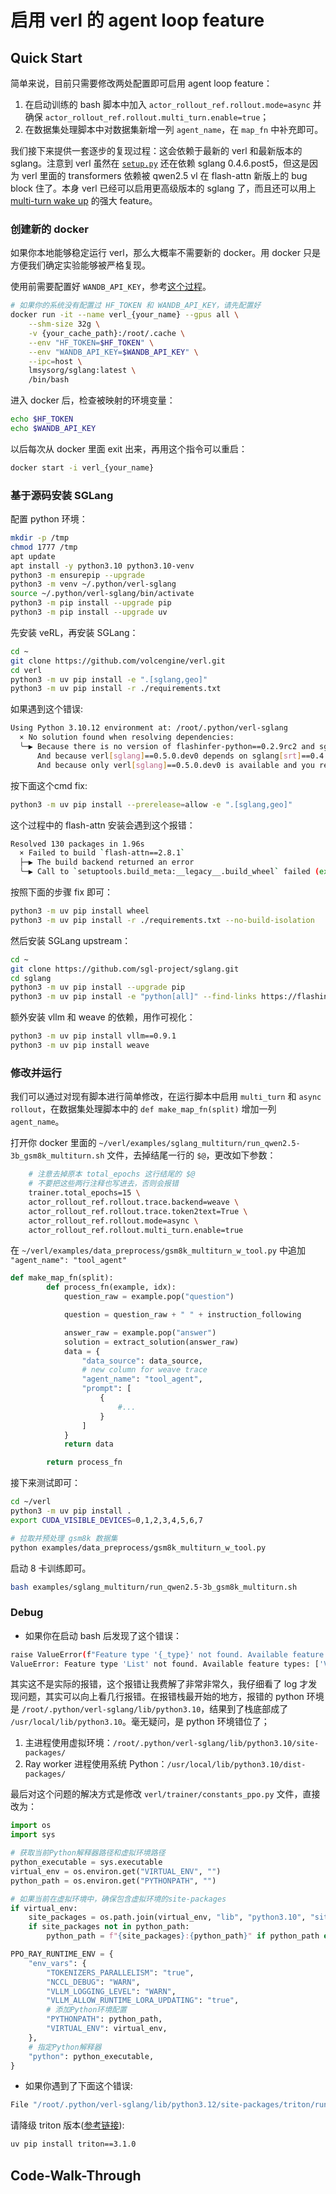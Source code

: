 # 启用 verl 的 agent loop feature

<!-- 在我们最早发布的 [multi-turn RL](https://github.com/zhaochenyang20/Awesome-ML-SYS-Tutorial/blob/main/rlhf/verl/multi-turn/release_log/verl-multiturn-rollout-Release_ZH.md) 中，我们的 tool call 状态管理是在 SGLang rollout 内部管理的。尽管取得了大量社区用户的认可，但是由于 rollout 和 tool call 管理糅合在一起，长期来看不完全便于维护。此外，在我们最初的设计中，multi-turn 的每个 step 都会调用一次 [`_preprocess_prompt_to_async_rollout_requests`](https://github.com/zhaochenyang20/Awesome-ML-SYS-Tutorial/blob/main/rlhf/verl/multi-turn/code-walk-through/readme-2.md#_preprocess_prompt_to_async_rollout_requests)来做预处理，而这一部分预处理其实和 step 是无关的。agent loop feature 将 tool call 的管理从 rollout engine 内抽离出来，rollout engine 只是向上提供 token in token out 的接口即可。具体的代码解析将在本文的后半部分；前半部分将介绍如何启用 agent loop 功能。 -->


## Quick Start

简单来说，目前只需要修改两处配置即可启用 agent loop feature：

1. 在启动训练的 bash 脚本中加入 `actor_rollout_ref.rollout.mode=async` 并确保 `actor_rollout_ref.rollout.multi_turn.enable=true`；
2. 在数据集处理脚本中对数据集新增一列 `agent_name`，在 `map_fn` 中补充即可。

我们接下来提供一套逐步的复现过程：这会依赖于最新的 verl 和最新版本的 sglang。注意到 verl 虽然在 [`setup.py`](https://github.com/volcengine/verl/blob/main/setup.py) 还在依赖 sglang 0.4.6.post5，但这是因为 verl 里面的 transformers 依赖被 qwen2.5 vl 在 flash-attn 新版上的 bug block 住了。本身 verl 已经可以启用更高级版本的 sglang 了，而且还可以用上 [multi-turn wake up](https://hebiao064.github.io/rl-memory-management) 的强大 feature。

### 创建新的 docker

如果你本地能够稳定运行 verl，那么大概率不需要新的 docker。用 docker 只是方便我们确定实验能够被严格复现。

使用前需要配置好 `WANDB_API_KEY`，参考[这个过程](https://community.wandb.ai/t/where-can-i-find-the-api-token-for-my-project/7914)。

```bash
# 如果你的系统没有配置过 HF_TOKEN 和 WANDB_API_KEY，请先配置好
docker run -it --name verl_{your_name} --gpus all \
    --shm-size 32g \
    -v {your_cache_path}:/root/.cache \
    --env "HF_TOKEN=$HF_TOKEN" \
    --env "WANDB_API_KEY=$WANDB_API_KEY" \
    --ipc=host \
    lmsysorg/sglang:latest \
    /bin/bash
```

进入 docker 后，检查被映射的环境变量：

```bash
echo $HF_TOKEN
echo $WANDB_API_KEY
```

以后每次从 docker 里面 exit 出来，再用这个指令可以重启：

```bash
docker start -i verl_{your_name}
```

### 基于源码安装 SGLang

配置 python 环境：

```bash
mkdir -p /tmp
chmod 1777 /tmp
apt update
apt install -y python3.10 python3.10-venv
python3 -m ensurepip --upgrade
python3 -m venv ~/.python/verl-sglang
source ~/.python/verl-sglang/bin/activate
python3 -m pip install --upgrade pip
python3 -m pip install --upgrade uv
```

先安装 veRL，再安装 SGLang：

```bash
cd ~
git clone https://github.com/volcengine/verl.git
cd verl
python3 -m uv pip install -e ".[sglang,geo]"
python3 -m uv pip install -r ./requirements.txt
```

如果遇到这个错误:
```bash
Using Python 3.10.12 environment at: /root/.python/verl-sglang
  × No solution found when resolving dependencies:
  ╰─▶ Because there is no version of flashinfer-python==0.2.9rc2 and sglang[srt]==0.4.9.post6 depends on flashinfer-python==0.2.9rc2, we can conclude that sglang[srt]==0.4.9.post6 cannot be used.
      And because verl[sglang]==0.5.0.dev0 depends on sglang[srt]==0.4.9.post6, we can conclude that verl[sglang]==0.5.0.dev0 cannot be used.
      And because only verl[sglang]==0.5.0.dev0 is available and you require verl[sglang], we can conclude that your requirements are unsatisfiable.
```
按下面这个cmd fix:
```bash
python3 -m uv pip install --prerelease=allow -e ".[sglang,geo]"
```

这个过程中的 flash-attn 安装会遇到这个报错：

```bash
Resolved 130 packages in 1.96s
  × Failed to build `flash-attn==2.8.1`
  ├─▶ The build backend returned an error
  ╰─▶ Call to `setuptools.build_meta:__legacy__.build_wheel` failed (exit status: 1)
```

按照下面的步骤 fix 即可：

```bash
python3 -m uv pip install wheel
python3 -m uv pip install -r ./requirements.txt --no-build-isolation
```

然后安装 SGLang upstream：

```bash
cd ~
git clone https://github.com/sgl-project/sglang.git
cd sglang
python3 -m uv pip install --upgrade pip
python3 -m uv pip install -e "python[all]" --find-links https://flashinfer.ai/whl/cu124/torch2.6/flashinfer-python
```

额外安装 vllm 和 weave 的依赖，用作可视化：

```bash
python3 -m uv pip install vllm==0.9.1
python3 -m uv pip install weave
```

### 修改并运行

我们可以通过对现有脚本进行简单修改，在运行脚本中启用 `multi_turn` 和 `async rollout`，在数据集处理脚本中的 `def make_map_fn(split)` 增加一列 `agent_name`。

打开你 docker 里面的 `~/verl/examples/sglang_multiturn/run_qwen2.5-3b_gsm8k_multiturn.sh` 文件，去掉结尾一行的 `$@`，更改如下参数：

``` bash
    # 注意去掉原本 total_epochs 这行结尾的 $@
    # 不要把这些两行注释也写进去，否则会报错
    trainer.total_epochs=15 \
    actor_rollout_ref.rollout.trace.backend=weave \
    actor_rollout_ref.rollout.trace.token2text=True \
    actor_rollout_ref.rollout.mode=async \
    actor_rollout_ref.rollout.multi_turn.enable=true
```

在 `~/verl/examples/data_preprocess/gsm8k_multiturn_w_tool.py` 中追加 `"agent_name": "tool_agent"`

```python
def make_map_fn(split):
        def process_fn(example, idx):
            question_raw = example.pop("question")

            question = question_raw + " " + instruction_following

            answer_raw = example.pop("answer")
            solution = extract_solution(answer_raw)
            data = {
                "data_source": data_source,
                # new column for weave trace
                "agent_name": "tool_agent",
                "prompt": [
                    {
                        #...
                    }
                ]
            }
            return data

        return process_fn
```

接下来测试即可：

```bash
cd ~/verl
python3 -m uv pip install .
export CUDA_VISIBLE_DEVICES=0,1,2,3,4,5,6,7

# 拉取并预处理 gsm8k 数据集
python examples/data_preprocess/gsm8k_multiturn_w_tool.py
```

启动 8 卡训练即可。

```bash
bash examples/sglang_multiturn/run_qwen2.5-3b_gsm8k_multiturn.sh
```

### Debug

- 如果你在启动 bash 后发现了这个错误：

```bash
raise ValueError(f"Feature type '{_type}' not found. Available feature types: {list(_FEATURE_TYPES.keys())}")
ValueError: Feature type 'List' not found. Available feature types: ['Value', 'ClassLabel', 'Translation', 'TranslationVariableLanguages', 'LargeList', 'Sequence', 'Array2D', 'Array3D', 'Array4D', 'Array5D', 'Audio', 'Image', 'Video', 'Pdf']
```

其实这不是实际的报错，这个报错让我费解了非常非常久，我仔细看了 log 才发现问题，其实可以向上看几行报错。在报错栈最开始的地方，报错的 python 环境是 `/root/.python/verl-sglang/lib/python3.10`，结果到了栈底部成了 `/usr/local/lib/python3.10`。毫无疑问，是 python 环境错位了；

1. 主进程使用虚拟环境：`/root/.python/verl-sglang/lib/python3.10/site-packages/`
2. Ray worker 进程使用系统 Python：`/usr/local/lib/python3.10/dist-packages/`

最后对这个问题的解决方式是修改 `verl/trainer/constants_ppo.py` 文件，直接改为：

```python
import os
import sys

# 获取当前Python解释器路径和虚拟环境路径
python_executable = sys.executable
virtual_env = os.environ.get("VIRTUAL_ENV", "")
python_path = os.environ.get("PYTHONPATH", "")

# 如果当前在虚拟环境中，确保包含虚拟环境的site-packages
if virtual_env:
    site_packages = os.path.join(virtual_env, "lib", "python3.10", "site-packages")
    if site_packages not in python_path:
        python_path = f"{site_packages}:{python_path}" if python_path else site_packages

PPO_RAY_RUNTIME_ENV = {
    "env_vars": {
        "TOKENIZERS_PARALLELISM": "true",
        "NCCL_DEBUG": "WARN",
        "VLLM_LOGGING_LEVEL": "WARN",
        "VLLM_ALLOW_RUNTIME_LORA_UPDATING": "true",
        # 添加Python环境配置
        "PYTHONPATH": python_path,
        "VIRTUAL_ENV": virtual_env,
    },
    # 指定Python解释器
    "python": python_executable,
}
```
- 如果你遇到了下面这个错误:
```bash
File "/root/.python/verl-sglang/lib/python3.12/site-packages/triton/runtime/driver.py", line 8, in _create _driverraise RuntimeError(f"flen(actives)) active drivers ( factives,). There should only be one."RuntimeError: 0 active drivers ([]). There should only be one(MorkerDict pid-319609) MARMING 07-25 04:31:15 [en override.py:17) WCCL CUMEM EMABLE is set to 0, skipping override. This may increase menory overhead with cudagraph+allreduce: https://github.con/WVIDIA/nccl/issues/1234 [repeated 5x across cluster)
```
请降级 triton 版本([参考链接](https://github.com/triton-inference-server/server/issues/8007)):
```bash
uv pip install triton==3.1.0
```
## Code-Walk-Through

